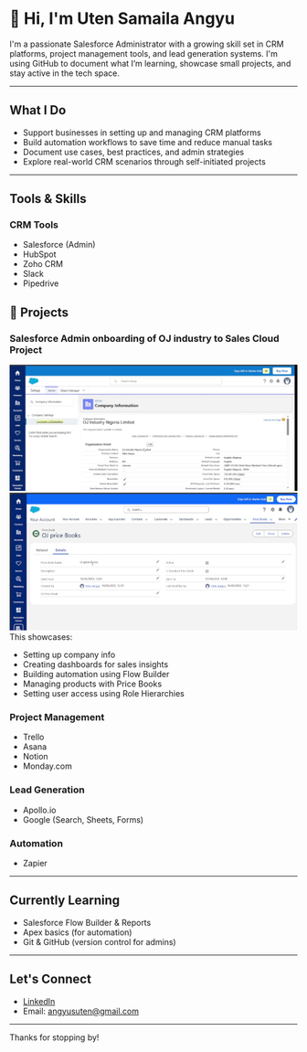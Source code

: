# 👋 Hi, I'm Uten Samaila Angyu

I'm a passionate Salesforce Administrator with a growing skill set in CRM platforms, project management tools, and lead generation systems. I'm using GitHub to document what I’m learning, showcase small projects, and stay active in the tech space.

---

## What I Do
- Support businesses in setting up and managing CRM platforms
- Build automation workflows to save time and reduce manual tasks
- Document use cases, best practices, and admin strategies
- Explore real-world CRM scenarios through self-initiated projects

---

## Tools & Skills

### CRM Tools
- Salesforce (Admin)
- HubSpot
- Zoho CRM
- Slack
- Pipedrive
## 📸 Projects

### Salesforce Admin onboarding of OJ industry to Sales Cloud Project

![Company Info Screenshot](https://github.com/utensam/Uten/blob/main/Salesforce-Project-Company-Information.png)
![Company Price Book Screenshot](https://github.com/utensam/Uten/blob/main/Salesforce-Project-Price%20B.png)
This showcases:
- Setting up company info
- Creating dashboards for sales insights
- Building automation using Flow Builder
- Managing products with Price Books
- Setting user access using Role Hierarchies


### Project Management
- Trello
- Asana
- Notion
- Monday.com

### Lead Generation
- Apollo.io
- Google (Search, Sheets, Forms)

### Automation
- Zapier

---

## Currently Learning
- Salesforce Flow Builder & Reports
- Apex basics (for automation)
- Git & GitHub (version control for admins)

---

## Let's Connect
- [LinkedIn](https://www.linkedin.com/in/your-link-here)
- Email: angyusuten@gmail.com

---

Thanks for stopping by!

